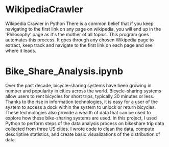 # WikipediaCrawler
Wikipedia Crawler in Python
There is a common belief that if you keep navigating to the first link on any page on wikipedia, you will end up in the 'Philosophy' page as it's the mother of all topics. This program goes automates this process. It goes through any chosen Wikipedia page to extract, keep track and navigate to the first link on each page and see where it leads. 

# Bike_Share_Analysis.ipynb

Over the past decade, bicycle-sharing systems have been growing in number and popularity in cities across the world. Bicycle-sharing systems allow users to rent bicycles for short trips, typically 30 minutes or less. Thanks to the rise in information technologies, it is easy for a user of the system to access a dock within the system to unlock or return bicycles. These technologies also provide a wealth of data that can be used to explore how these bike-sharing systems are used.
In this project, I used Python to perform steps of the data analysis process on bikeshare trip data collected from three US cities. I wrote code to clean the data, compute descriptive statistics, and create basic visualizations of the distribution of data.

